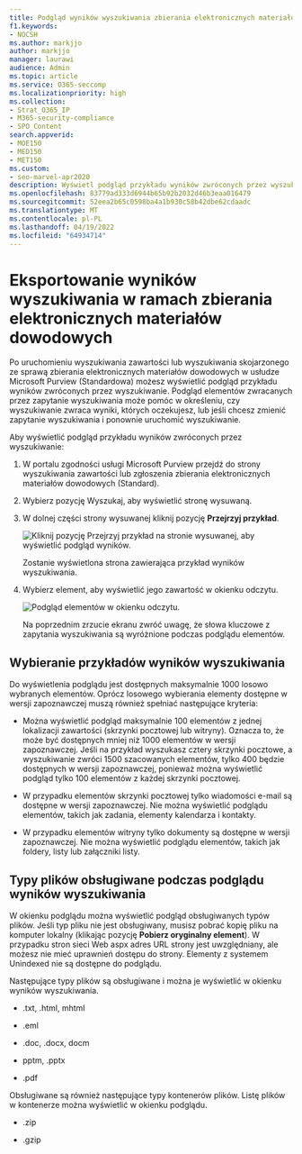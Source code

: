 ```yaml
---
title: Podgląd wyników wyszukiwania zbierania elektronicznych materiałów dowodowych
f1.keywords:
- NOCSH
ms.author: markjjo
author: markjjo
manager: laurawi
audience: Admin
ms.topic: article
ms.service: O365-seccomp
ms.localizationpriority: high
ms.collection:
- Strat_O365_IP
- M365-security-compliance
- SPO_Content
search.appverid:
- MOE150
- MED150
- MET150
ms.custom:
- seo-marvel-apr2020
description: Wyświetl podgląd przykładu wyników zwróconych przez wyszukiwanie zawartości lub wyszukiwanie zbierania elektronicznych materiałów dowodowych (w warstwie Standardowa) w portalu zgodności usługi Microsoft Purview.
ms.openlocfilehash: 83779ad333d6944b65b92b2032d46b3eaa016479
ms.sourcegitcommit: 52eea2b65c0598ba4a1b930c58b42dbe62cdaadc
ms.translationtype: MT
ms.contentlocale: pl-PL
ms.lasthandoff: 04/19/2022
ms.locfileid: "64934714"
---
```

# <a name="preview-ediscovery-search-results"></a>Eksportowanie wyników wyszukiwania w ramach zbierania elektronicznych materiałów dowodowych

Po uruchomieniu wyszukiwania zawartości lub wyszukiwania skojarzonego ze sprawą zbierania elektronicznych materiałów dowodowych w usłudze Microsoft Purview (Standardowa) możesz wyświetlić podgląd przykładu wyników zwróconych przez wyszukiwanie. Podgląd elementów zwracanych przez zapytanie wyszukiwania może pomóc w określeniu, czy wyszukiwanie zwraca wyniki, których oczekujesz, lub jeśli chcesz zmienić zapytanie wyszukiwania i ponownie uruchomić wyszukiwanie.

Aby wyświetlić podgląd przykładu wyników zwróconych przez wyszukiwanie:

1. W portalu zgodności usługi Microsoft Purview przejdź do strony wyszukiwania zawartości lub zgłoszenia zbierania elektronicznych materiałów dowodowych (Standard).

2. Wybierz pozycję Wyszukaj, aby wyświetlić stronę wysuwaną.

3. W dolnej części strony wysuwanej kliknij pozycję **Przejrzyj przykład**.

   ![Kliknij pozycję Przejrzyj przykład na stronie wysuwanej, aby wyświetlić podgląd wyników.](../media/PreviewSearchResults1.png)

   Zostanie wyświetlona strona zawierająca przykład wyników wyszukiwania.

4. Wybierz element, aby wyświetlić jego zawartość w okienku odczytu.

   ![Podgląd elementów w okienku odczytu.](../media/PreviewSearchResults2.png)

   Na poprzednim zrzucie ekranu zwróć uwagę, że słowa kluczowe z zapytania wyszukiwania są wyróżnione podczas podglądu elementów.

## <a name="how-the-search-result-samples-are-selected"></a>Wybieranie przykładów wyników wyszukiwania

Do wyświetlenia podglądu jest dostępnych maksymalnie 1000 losowo wybranych elementów. Oprócz losowego wybierania elementy dostępne w wersji zapoznawczej muszą również spełniać następujące kryteria:

- Można wyświetlić podgląd maksymalnie 100 elementów z jednej lokalizacji zawartości (skrzynki pocztowej lub witryny). Oznacza to, że może być dostępnych mniej niż 1000 elementów w wersji zapoznawczej. Jeśli na przykład wyszukasz cztery skrzynki pocztowe, a wyszukiwanie zwróci 1500 szacowanych elementów, tylko 400 będzie dostępnych w wersji zapoznawczej, ponieważ można wyświetlić podgląd tylko 100 elementów z każdej skrzynki pocztowej.

- W przypadku elementów skrzynki pocztowej tylko wiadomości e-mail są dostępne w wersji zapoznawczej. Nie można wyświetlić podglądu elementów, takich jak zadania, elementy kalendarza i kontakty.

- W przypadku elementów witryny tylko dokumenty są dostępne w wersji zapoznawczej. Nie można wyświetlić podglądu elementów, takich jak foldery, listy lub załączniki listy.

## <a name="file-types-supported-when-previewing-search-results"></a>Typy plików obsługiwane podczas podglądu wyników wyszukiwania

W okienku podglądu można wyświetlić podgląd obsługiwanych typów plików. Jeśli typ pliku nie jest obsługiwany, musisz pobrać kopię pliku na komputer lokalny (klikając pozycję **Pobierz oryginalny element**). W przypadku stron sieci Web aspx adres URL strony jest uwzględniany, ale możesz nie mieć uprawnień dostępu do strony. Elementy z systemem Unindexed nie są dostępne do podglądu.

Następujące typy plików są obsługiwane i można je wyświetlić w okienku wyników wyszukiwania.
  
- .txt, .html, mhtml

- .eml

- .doc, .docx, docm

- pptm, .pptx

- .pdf

Obsługiwane są również następujące typy kontenerów plików. Listę plików w kontenerze można wyświetlić w okienku podglądu.
  
- .zip

- .gzip